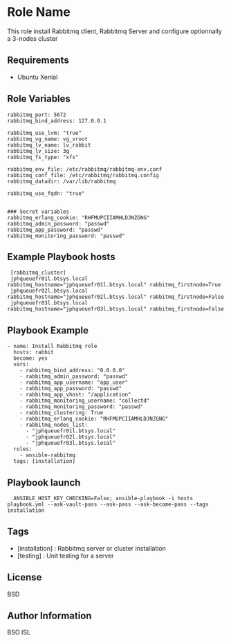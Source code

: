 Role Name
=========

This role install Rabbitmq client, Rabbitmq Server and configure optionnally a 3-nodes cluster

Requirements
------------

- Ubuntu Xenial

Role Variables
--------------

    rabbitmq_port: 5672
    rabbitmq_bind_address: 127.0.0.1

    rabbitmq_use_lvm: "true"
    rabbitmq_vg_name: vg_vroot
    rabbitmq_lv_name: lv_rabbit
    rabbitmq_lv_size: 3g
    rabbitmq_fs_type: "xfs"

    rabbitmq_env_file: /etc/rabbitmq/rabbitmq-env.conf
    rabbitmq_conf_file: /etc/rabbitmq/rabbitmq.config
    rabbitmq_datadir: /var/lib/rabbitmq

    rabbitmq_use_fqdn: "true"


    ### Secret variables
    rabbitmq_erlang_cookie: "RHFMUPCIIAMHLDJNZGNG"
    rabbitmq_admin_password: "passwd"
    rabbitmq_app_password: "passwd"
    rabbitmq_monitoring_password: "passwd"


Example Playbook hosts
----------------------


     [rabbitmq_cluster]
     jphqueuefr01l.btsys.local rabbitmq_hostname="jphqueuefr01l.btsys.local" rabbitmq_firstnode=True
     jphqueuefr02l.btsys.local rabbitmq_hostname="jphqueuefr02l.btsys.local" rabbitmq_firstnode=False
     jphqueuefr03l.btsys.local rabbitmq_hostname="jphqueuefr03l.btsys.local" rabbitmq_firstnode=False


Playbook Example
----------------

    - name: Install Rabbitmq role
      hosts: rabbit
      become: yes
      vars:
        - rabbitmq_bind_address: "0.0.0.0"
        - rabbitmq_admin_password: "passwd"
        - rabbitmq_app_username: "app_user"
        - rabbitmq_app_password: "passwd"
        - rabbitmq_app_vhost: "/application"
        - rabbitmq_monitoring_username: "collectd"
        - rabbitmq_monitoring_password: "passwd"
        - rabbitmq_clustering: True
        - rabbitmq_erlang_cookie: "RHFMUPCIIAMHLDJNZGNG"
        - rabbitmq_nodes_list:
          - "jphqueuefr01l.btsys.local"
          - "jphqueuefr02l.btsys.local"
          - "jphqueuefr03l.btsys.local"
      roles:
        - ansible-rabbitmq
      tags: [installation]


Playbook launch
---------------

      ANSIBLE_HOST_KEY_CHECKING=False; ansible-playbook -i hosts playbook.yml --ask-vault-pass --ask-pass --ask-become-pass --tags installation

Tags
----

- [installation] : Rabbitmq server or cluster installation
- [testing] : Unit testing for a server

License
-------

BSD

Author Information
------------------

BSO ISL
